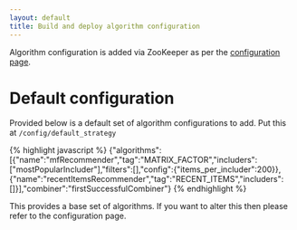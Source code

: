 ```yaml
---
layout: default
title: Build and deploy algorithm configuration
---
```


Algorithm configuration is added via ZooKeeper as per the [configuration page]().

# Default configuration

Provided below is a default set of algorithm configurations to add. Put this at `/config/default_strategy` 

{% highlight javascript %}
{"algorithms":[{"name":"mfRecommender","tag":"MATRIX_FACTOR","includers":["mostPopularIncluder"],"filters":[],"config":{"items_per_includer":200}},{"name":"recentItemsRecommender","tag":"RECENT_ITEMS","includers":[]}],"combiner":"firstSuccessfulCombiner"}
{% endhighlight %}

This provides a base set of algorithms. If you want to alter this then please refer to the configuration page.


